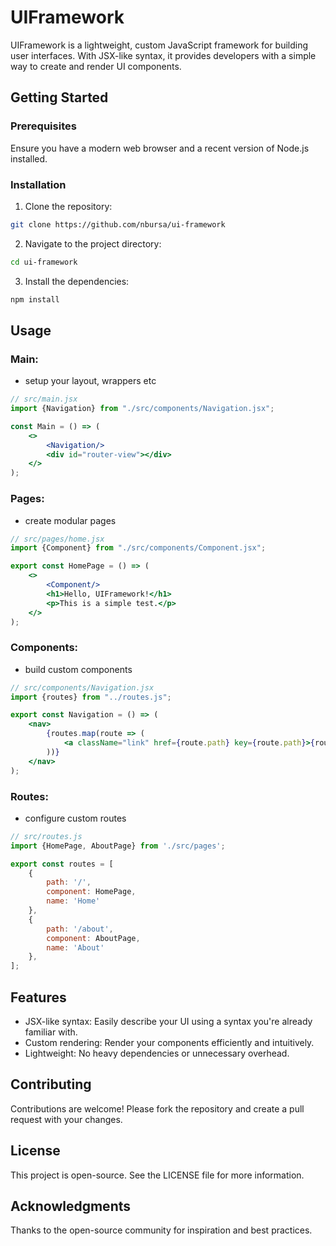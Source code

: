 # UIFramework

UIFramework is a lightweight, custom JavaScript framework for building user interfaces. With JSX-like syntax, it provides developers with a simple way to create and render UI components.

## Getting Started


### Prerequisites

Ensure you have a modern web browser and a recent version of Node.js installed.

### Installation

1. Clone the repository:
```bash
git clone https://github.com/nbursa/ui-framework
```
2. Navigate to the project directory:
```bash
cd ui-framework
```
3. Install the dependencies:
```bash
npm install
```

## Usage

### Main:
* setup your layout, wrappers etc

```jsx
// src/main.jsx
import {Navigation} from "./src/components/Navigation.jsx";

const Main = () => (
    <>
        <Navigation/>
        <div id="router-view"></div>
    </>
);
```


### Pages:
* create modular pages

```jsx
// src/pages/home.jsx
import {Component} from "./src/components/Component.jsx";

export const HomePage = () => (
    <>
        <Component/>
        <h1>Hello, UIFramework!</h1>
        <p>This is a simple test.</p>
    </>
);
```


### Components:
* build custom components

```jsx
// src/components/Navigation.jsx
import {routes} from "../routes.js";

export const Navigation = () => (
    <nav>
        {routes.map(route => (
            <a className="link" href={route.path} key={route.path}>{route.name}</a>
        ))}
    </nav>
);
```


### Routes:
* configure custom routes

```jsx
// src/routes.js
import {HomePage, AboutPage} from './src/pages';

export const routes = [
    {
        path: '/',
        component: HomePage,
        name: 'Home'
    },
    {
        path: '/about',
        component: AboutPage,
        name: 'About'
    },
];
```


## Features

- JSX-like syntax: Easily describe your UI using a syntax you're already familiar with.
- Custom rendering: Render your components efficiently and intuitively.
- Lightweight: No heavy dependencies or unnecessary overhead.

## Contributing
Contributions are welcome! Please fork the repository and create a pull request with your changes.

## License
This project is open-source. See the LICENSE file for more information.

## Acknowledgments
Thanks to the open-source community for inspiration and best practices.